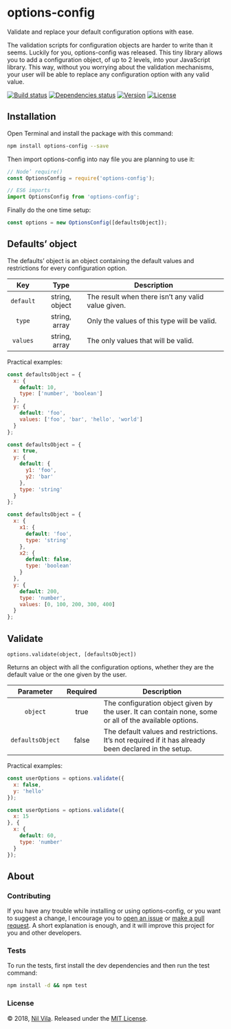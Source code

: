# options-config

Validate and replace your default configuration options with ease.

The validation scripts for configuration objects are harder to write than it seems. Luckily for you, options-config was released. This tiny library allows you to add a configuration object, of up to 2 levels, into your JavaScript library. This way, without you worrying about the validation mechanisms, your user will be able to replace any configuration option with any valid value.


[![Build status](https://travis-ci.org/nil/options-config.svg?branch=master)](https://travis-ci.org/nil/options-config)
[![Dependencies status](https://img.shields.io/david/dev/nil/options-config.svg)](https://david-dm.org/nil/options-config)
[![Version](https://img.shields.io/npm/v/options-config.svg)](https://www.npmjs.com/package/options-config)
[![License](https://img.shields.io/npm/l/options-config.svg)](https://github.com/nil/options-config/blob/master/LICENSE)


## Installation

Open Terminal and install the package with this command:

```sh
npm install options-config --save
```

Then import options-config into nay file you are planning to use it:

```js
// Node’ require()
const OptionsConfig = require('options-config');

// ES6 imports
import OptionsConfig from 'options-config';
```

Finally do the one time setup:

```js
const options = new OptionsConfig([defaultsObject]);
```

## Defaults’ object

The defaults’ object is an object containing the default values and restrictions for every configuration option.

| Key       | Type           | Description                                        |
|:---------:|:--------------:|----------------------------------------------------|
| `default` | string, object | The result when there isn’t any valid value given. |
| `type`    | string, array  | Only the values of this type will be valid.        |
| `values`  | string, array  | The only values that will be valid.                |

Practical examples:

```js
const defaultsObject = {
  x: {
    default: 10,
    type: ['number', 'boolean']
  },
  y: {
    default: 'foo',
    values: ['foo', 'bar', 'hello', 'world']
  }
};
```

```js
const defaultsObject = {
  x: true,
  y: {
    default: {
      y1: 'foo',
      y2: 'bar'
    },
    type: 'string'
  }
};
```

```js
const defaultsObject = {
  x: {
    x1: {
      default: 'foo',
      type: 'string'
    },
    x2: {
      default: false,
      type: 'boolean'
    }
  },
  y: {
    default: 200,
    type: 'number',
    values: [0, 100, 200, 300, 400]
  }
};
```

## Validate

`options.validate(object, [defaultsObject])`

Returns an object with all the configuration options, whether they are the default value or the one given by the user.

| Parameter        | Required | Description                                                                                            |
|:----------------:|:--------:|--------------------------------------------------------------------------------------------------------|
| `object`         | true     | The configuration object given by the user. It can contain none, some or all of the available options. |
| `defaultsObject` | false    | The default values and restrictions. It’s not required if it has already been declared in the setup.   |

Practical examples:

```js
const userOptions = options.validate({
  x: false,
  y: 'hello'
});
```

```js
const userOptions = options.validate({
  x: 15
}, {
  x: {
    default: 60,
    type: 'number'
  }
});
```

## About

### Contributing

If you have any trouble while installing or using options-config, or you want to suggest a change, I encourage you to [open an issue](https://github.com/nil/options-config/issues/new) or [make a pull request](https://github.com/nil/options-config/pulls). A short explanation is enough, and it will improve this project for you and other developers.

### Tests

To run the tests, first install the dev dependencies and then run the test command:

```sh
npm install -d && npm test
```

### License

© 2018, [Nil Vila](https://twitter.com/nilvilam). Released under the [MIT License](https://github.com/nil/options-config/blob/master/LICENSE).
